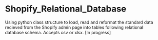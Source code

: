 # Shopify_Relational_Database
Using python class structure to load, read and reformat the standard data recieved from the Shopify admin page into tables following relational database schema. Accepts csv or xlsx. [In progress]
